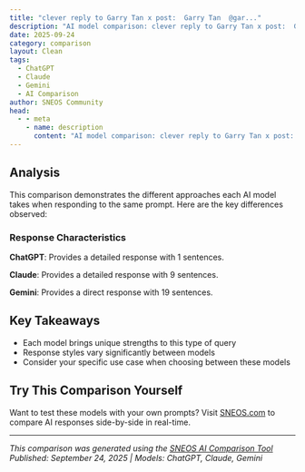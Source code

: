 ```yaml
---
title: "clever reply to Garry Tan x post:  Garry Tan  @gar..."
description: "AI model comparison: clever reply to Garry Tan x post:  Garry Tan  @garrytan The best of the best are forged not born Quo..."
date: 2025-09-24
category: comparison
layout: Clean
tags:
  - ChatGPT
  - Claude
  - Gemini
  - AI Comparison
author: SNEOS Community
head:
  - - meta
    - name: description
      content: "AI model comparison: clever reply to Garry Tan x post:  Garry Tan  @garrytan The best of the best are forged not born Quote  blue @bluewmist ..."
---
```


<ChatComparison
  title="clever reply to Garry Tan x post: &#10;Garry Tan&#10;&#10;@gar..."
  prompt="clever reply to Garry Tan x post: &#10;Garry Tan&#10;&#10;@garrytan&#10;The best of the best are forged not born&#10;Quote&#10;&#10;blue&#10;@bluewmist&#10;·&#10;1h&#10;extreme results come from extreme preparation. years of reading hard books shows in your conversations. years of a strict diet shows in your energy. years of consistency shows in your confidence. years of focus shows in your results.&#10;"
  :responses='{
    "ChatGPT": "Here\u0027s another clever reply option you might like:\n\nOption 5 (Growth mindset twist):  \n\u0022Forged not born, but sometimes a little rusting along the way just means you\u2019re due for a stronger fire \uD83D\uDD25\uD83D\uDEE0\uFE0F\u0022\n\nFeel free to use or tweak any of the prior options\u2014humor and humility always resonate well!",
    "Claude": "Here are some fresh clever reply options:\n\n**Option 1 (Silicon Valley twist):**\n\u0022Years of debugging code shows in your ability to troubleshoot life. Years of failed startups shows in your resilience. Years of pitch decks shows in your ability to sell literally anything to your kids \uD83D\uDE80\u0022\n\n**Option 2 (Brutally honest):**\n\u0022Years of doom-scrolling also shows in your results. The forge works both ways - sometimes it makes steel, sometimes it just burns things down \uD83D\uDD25\u0022\n\n**Option 3 (Time paradox):**\n\u0022Plot twist: extreme results also come from extreme luck with timing. Sometimes the best preparation is just showing up when the universe decides to pay attention \u26A1\u0022\n\n**Option 4 (VC humor):**\n\u0022Years of saying \u0027this could be huge\u0027 shows in your investment thesis. Years of seeing unicorns shows in your ability to spot the next 10x opportunity... or in needing new glasses \uD83E\uDD84\u0022\n\nI\u0027d go with **Option 2** - it\u0027s self-aware, gets at a universal truth, and has that perfect balance of wisdom and relatability that performs well on X.",
    "Gemini": "Okay, here are a few more clever reply options to Garry Tan\u0027s X post, keeping in mind the themes and aiming for engagement and humor:\n\n*   \u0022So, is there a recommended blacksmith for this \u0027forging\u0027 process, or is it more of a DIY situation?\u0022\n*   \u0022What if I was born in a forge? Asking for a friend who may or may not be a sentient metal golem.\u0022\n*   \u0022Does this mean I can finally blame my lack of success on my parents for not properly forging me? Thanks, Garry!\u0022\n*   \u0022Years of scrolling Twitter... does that count as extreme preparation for *something*?\u0022\n*   \u0022I\u0027m taking notes! Is there a specific calorie count for \u0027best of the best\u0027 forging?\u0022\n*   \u0022But what if I identify as born *and* forged? Am I now the ultimate being?\u0022\n\nHere are some options that take a different approach:\n\n*   **Option 5 (Humorous Anecdote):** \u0022I once spent a year meticulously organizing my sock drawer. Still waiting for the \u0027extreme results\u0027 to kick in.\u0022\n*   **Option 6 (Slightly Sarcastic):** \u0022Ah yes, the classic nature vs. nurture debate, settled once and for all by a tweet.\u0022\n*   **Option 7 (Pop Culture Reference):** \u0022So you\u0027re saying I need to train with Master Splinter to become the best of the best? Cowabunga!\u0022\n\n"
  }'
  published-date="15:54"
/>

## Analysis

This comparison demonstrates the different approaches each AI model takes when responding to the same prompt. Here are the key differences observed:

### Response Characteristics

**ChatGPT**: Provides a detailed response with 1 sentences. 

**Claude**: Provides a detailed response with 9 sentences. 

**Gemini**: Provides a direct response with 19 sentences. 

## Key Takeaways

- Each model brings unique strengths to this type of query
- Response styles vary significantly between models
- Consider your specific use case when choosing between these models

## Try This Comparison Yourself

Want to test these models with your own prompts? Visit [SNEOS.com](https://sneos.com) to compare AI responses side-by-side in real-time.

---

*This comparison was generated using the [SNEOS AI Comparison Tool](https://sneos.com)*
*Published: September 24, 2025 | Models: ChatGPT, Claude, Gemini*
